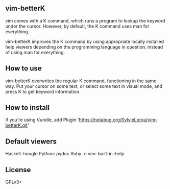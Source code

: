## vim-betterK

vim comes with a K command, which runs a program to lookup the keyword under 
the cursor. However, by default, the K command uses man for everything.

vim-betterK improves the K command by using appropriate locally installed help 
viewers depending on the programming language in question, instead of using 
man for everything.

## How to use
vim-betterK overwrites the regular K command, functioning in the same way. Put 
your cursor on some text, or select some text in visual mode, and press K to 
get keyword information.

## How to install
If you're using Vundle, add
    Plugin 'https://notabug.org/SylvieLorxu/vim-betterK.git'

## Default viewers
Haskell: hoogle
Python: pydoc
Ruby: ri
vim: built-in :help

## License
GPLv3+
